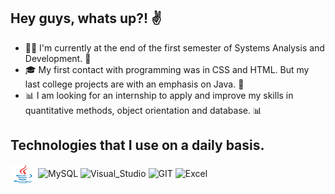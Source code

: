 ## Hey guys, whats up?! :v:

- 👨‍💻 I'm currently at the end of the first semester of Systems Analysis and Development. :school:
- :mortar_board: My first contact with programming was in CSS and HTML. But my last college projects are with an emphasis on Java. 📖
- :bar_chart: I am looking for an internship to apply and improve my skills in quantitative methods, object orientation and database. :bar_chart:

##

## Technologies that I use on a daily basis.

<div style="display: inline_block">
  <img align="center" alt="Dan-Python" height="30" width="40" src="https://raw.githubusercontent.com/devicons/devicon/master/icons/java/java-original.svg">
  <img align="center" alt="MySQL" src="https://img.shields.io/badge/MySQL-00000F?style=for-the-badge&logo=mysql&logoColor=white" />
  <img align="center" alt="Visual_Studio" src="https://img.shields.io/badge/Visual_Studio-5C2D91?style=for-the-badge&logo=visual%20studio&logoColor=white" />
  <img align="center" alt="GIT" src="https://img.shields.io/badge/GIT-E44C30?style=for-the-badge&logo=git&logoColor=white" />
  <img align="center" alt="Excel" src="https://img.shields.io/badge/Microsoft_Excel-217346?style=for-the-badge&logo=microsoft-excel&logoColor=white" />
</div>

##



